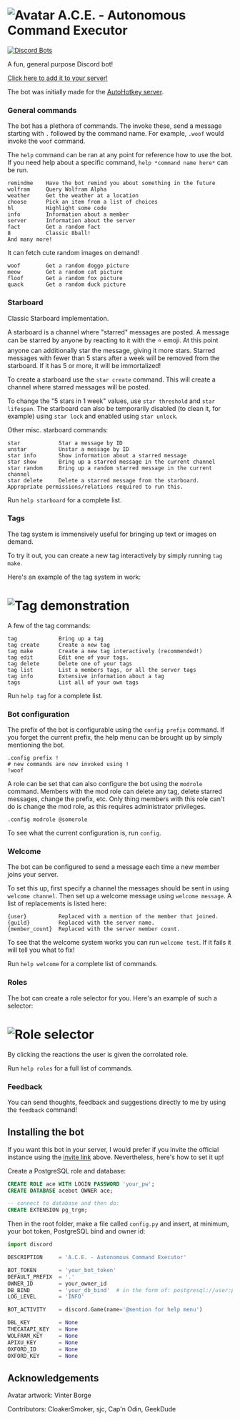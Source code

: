 # ![Avatar](https://i.imgur.com/Sv7L0a1.png) A.C.E. - Autonomous Command Executor

[![Discord Bots](https://discordbots.org/api/widget/status/367977994486022146.svg)](https://discordbots.org/bot/367977994486022146)

A fun, general purpose Discord bot!

[Click here to add it to your server!](https://discordapp.com/oauth2/authorize?&client_id=367977994486022146&scope=bot&permissions=268823632)

The bot was initially made for the
[AutoHotkey server](https://discord.gg/tPGdSr2).

### General commands

The bot has a plethora of commands. The invoke these, send a message starting with `.` followed by the command name.
For example, `.woof` would invoke the `woof` command.

The `help` command can be ran at any point for reference how to use the bot. If you need help about a specific command,
`help *command name here*` can be run.

```
remindme    Have the bot remind you about something in the future
wolfram     Query Wolfram Alpha
weather     Get the weather at a location
choose      Pick an item from a list of choices
hl          Highlight some code
info        Information about a member
server      Information about the server
fact        Get a random fact
8           Classic 8ball!
And many more!
```

It can fetch cute random images on demand!
```
woof        Get a random doggo picture
meow        Get a random cat picture
floof       Get a random fox picture
quack       Get a random duck picture
```

### Starboard

Classic Starboard implementation.

A starboard is a channel where "starred" messages are posted. A message can be starred by anyone by reacting to it with
the :star: emoji. At this point anyone can additionally star the message, giving it more stars. Starred messages with
fewer than 5 stars after a week will be removed from the starboard. If it has 5 or more, it will be immortalized!

To create a starboard use the `star create` command. This will create a channel where starred messages will be posted.

To change the "5 stars in 1 week" values, use `star threshold` and `star lifespan`. The starboard can also be
temporarily disabled (to clean it, for example) using `star lock` and enabled using `star unlock`.

Other misc. starboard commands:
```
star            Star a message by ID
unstar          Unstar a message by ID
star info       Show information about a starred message
star show       Bring up a starred message in the current channel
star random     Bring up a random starred message in the current channel
star delete     Delete a starred message from the starboard. Appropriate permissions/relations required to run this.
```
Run `help starboard` for a complete list.

### Tags

The tag system is immensively useful for bringing up text or images on demand.

To try it out, you can create a new tag interactively by simply running `tag make`.

Here's an example of the tag system in work:
# ![Tag demonstration](https://i.imgur.com/LxEteHI.gif)

A few of the tag commands:
```
tag             Bring up a tag
tag create      Create a new tag
tag make        Create a new tag interactively (recommended!)
tag edit        Edit one of your tags.
tag delete      Delete one of your tags
tag list        List a members tags, or all the server tags
tag info        Extensive information about a tag
tags            List all of your own tags
```
Run `help tag` for a complete list.

### Bot configuration

The prefix of the bot is configurable using the `config prefix` command. If you forget the current prefix, the help menu can be brought up by simply mentioning the bot.
```
.config prefix !
# new commands are now invoked using !
!woof
```

A role can be set that can also configure the bot using the `modrole` command.
Members with the mod role can delete any tag, delete starred messages, change the prefix, etc. Only thing members with this role can't do is change the mod role, as this requires administrator privileges.
```
.config modrole @somerole
```
To see what the current configuration is, run `config`.

### Welcome

The bot can be configured to send a message each time a new member joins your server.

To set this up, first specify a channel the messages should be sent in using `welcome channel`. Then set up a welcome message using `welcome message`. A list of replacements is listed here:
```
{user}          Replaced with a mention of the member that joined.
{guild}         Replaced with the server name.
{member_count}  Replaced with the server member count.
```

To see that the welcome system works you can run `welcome test`. If it fails it will tell you what to fix!

Run `help welcome` for a complete list of commands.

### Roles

The bot can create a role selector for you. Here's an example of such a selector:
# ![Role selector](https://i.imgur.com/1RoSHLs.png)
By clicking the reactions the user is given the corrolated role.

Run `help roles` for a full list of commands.

### Feedback

You can send thoughts, feedback and suggestions directly to me by using the `feedback` command!

## Installing the bot

If you want this bot in your server, I would prefer if you invite the official instance using the
[invite link](https://discordapp.com/oauth2/authorize?&client_id=367977994486022146&scope=bot&permissions=268823632)
above.
Nevertheless, here's how to set it up!

Create a PostgreSQL role and database:
```sql
CREATE ROLE ace WITH LOGIN PASSWORD 'your_pw';
CREATE DATABASE acebot OWNER ace;

-- connect to database and then do:
CREATE EXTENSION pg_trgm;
```

Then in the root folder, make a file called `config.py` and insert, at minimum, your bot token, PostgreSQL bind and
owner id:
```py
import discord

DESCRIPTION     = 'A.C.E. - Autonomous Command Executor'

BOT_TOKEN       = 'your_bot_token'
DEFAULT_PREFIX  = '.'
OWNER_ID        = your_owner_id
DB_BIND         = 'your_db_bind'  # in the form of: postgresql://user:pass@host/database
LOG_LEVEL       = 'INFO'

BOT_ACTIVITY    = discord.Game(name='@mention for help menu')

DBL_KEY         = None
THECATAPI_KEY   = None
WOLFRAM_KEY     = None
APIXU_KEY       = None
OXFORD_ID       = None
OXFORD_KEY      = None
```

## Acknowledgements

Avatar artwork: Vinter Borge

Contributors: CloakerSmoker, sjc, Cap'n Odin, GeekDude















